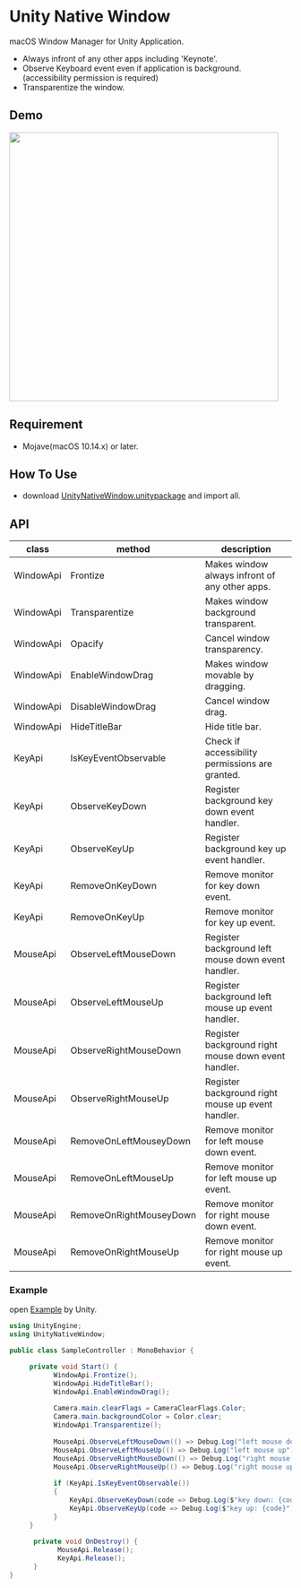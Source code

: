# Unity Native Window

macOS Window Manager for Unity Application.

* Always infront of any other apps including 'Keynote'.
* Observe Keyboard event even if application is background. (accessibility permission is required)
* Transparentize the window.

## Demo 

<img src="./images/demo.gif" width="480" />

## Requirement

* Mojave(macOS 10.14.x) or later.

## How To Use
* download [UnityNativeWindow.unitypackage](./UnityNativeWindow.unitypackage) and import all.

## API 

| class |  method  |  description |
|-------|----------|-----------|
| WindowApi | Frontize | Makes window always infront of any other apps. |
| WindowApi | Transparentize | Makes window background transparent. |
| WindowApi | Opacify | Cancel window transparency. |
| WindowApi | EnableWindowDrag | Makes window movable by dragging. |
| WindowApi | DisableWindowDrag | Cancel window drag. |
| WindowApi | HideTitleBar | Hide title bar. |
| KeyApi | IsKeyEventObservable | Check if accessibility permissions are granted. |
| KeyApi | ObserveKeyDown | Register background key down event handler. |
| KeyApi | ObserveKeyUp | Register background key up event handler. |
| KeyApi | RemoveOnKeyDown | Remove monitor for key down event. |
| KeyApi | RemoveOnKeyUp | Remove monitor for key up event. |
| MouseApi | ObserveLeftMouseDown | Register background left mouse down event handler. |
| MouseApi | ObserveLeftMouseUp | Register background left mouse up event handler. |
| MouseApi | ObserveRightMouseDown | Register background right mouse down event handler. |
| MouseApi | ObserveRightMouseUp | Register background right mouse up event handler. |
| MouseApi | RemoveOnLeftMouseyDown | Remove monitor for left mouse down event. |
| MouseApi | RemoveOnLeftMouseUp | Remove monitor for left mouse up event. |
| MouseApi | RemoveOnRightMouseyDown | Remove monitor for right mouse down event. |
| MouseApi | RemoveOnRightMouseUp | Remove monitor for right mouse up event. |

### Example 

open [Example](./Unity/) by Unity.

```c#
using UnityEngine;
using UnityNativeWindow;

public class SampleController : MonoBehavior {

     private void Start() {
           WindowApi.Frontize();
           WindowApi.HideTitleBar();
           WindowApi.EnableWindowDrag();
           
           Camera.main.clearFlags = CameraClearFlags.Color;
           Camera.main.backgroundColor = Color.clear;
           WindowApi.Transparentize();
            
           MouseApi.ObserveLeftMouseDown(() => Debug.Log("left mouse down"));
           MouseApi.ObserveLeftMouseUp(() => Debug.Log("left mouse up"));
           MouseApi.ObserveRightMouseDown(() => Debug.Log("right mouse down"));
           MouseApi.ObserveRightMouseUp(() => Debug.Log("right mouse up"));
   
           if (KeyApi.IsKeyEventObservable())
           {
               KeyApi.ObserveKeyDown(code => Debug.Log($"key down: {code}"));
               KeyApi.ObserveKeyUp(code => Debug.Log($"key up: {code}"));
           }
     }
     
      private void OnDestroy() {
            MouseApi.Release(); 
            KeyApi.Release();
      }
}

